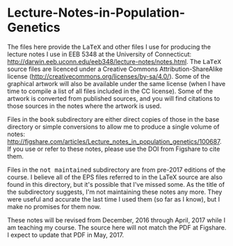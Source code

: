 Lecture-Notes-in-Population-Genetics
====================================

The files here provide the <tt>LaTeX</tt> and other files I use for
producing the lecture notes I use in EEB 5348 at the University of
Connecticut:
http://darwin.eeb.uconn.edu/eeb348/lecture-notes/notes.html. The
<tt>LaTeX</tt> source files are licenced under a Creative Commons
Attribution-ShareAlike license
(http://creativecommons.org/licenses/by-sa/4.0/). Some of the
graphical artwork will also be available under the same license (when
I have time to compile a list of all files included in the CC
license). Some of the artwork is converted from published sources, and
you will find citations to those sources in the notes where the
artwork is used.

Files in the <tt>book</tt> subdirectory are either direct copies of
those in the base directory or simple conversions to allow me to
produce a single volume of notes:
http://figshare.com/articles/Lecture_notes_in_population_genetics/100687. If
you use or refer to these notes, please use the DOI from Figshare to
cite them.

Files in the <tt>not maintained</tt> subdirectory are from pre-2017
editions of the course. I believe all of the EPS files referred to in
the LaTeX source are also found in this directory, but it's possible
that I've missed some. As the title of the subdirectory suggests, I'm
not maintaining these notes any more. They were useful and accurate
the last time I used them (so far as I know), but I make no promises
for them now.

These notes will be revised from December, 2016 through April, 2017
while I am teaching my course. The source here will not match the PDF
at Figshare. I expect to update that PDF in May, 2017.

